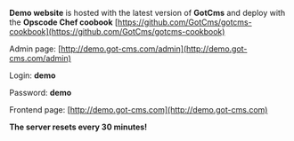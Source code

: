 **Demo website** is hosted with the latest version of **GotCms** and deploy with the **Opscode Chef coobook** [https://github.com/GotCms/gotcms-cookbook](https://github.com/GotCms/gotcms-cookbook)


Admin page: [http://demo.got-cms.com/admin](http://demo.got-cms.com/admin)

Login: **demo**

Password: **demo**


Frontend page: [http://demo.got-cms.com](http://demo.got-cms.com)

**The server resets every 30 minutes!**
